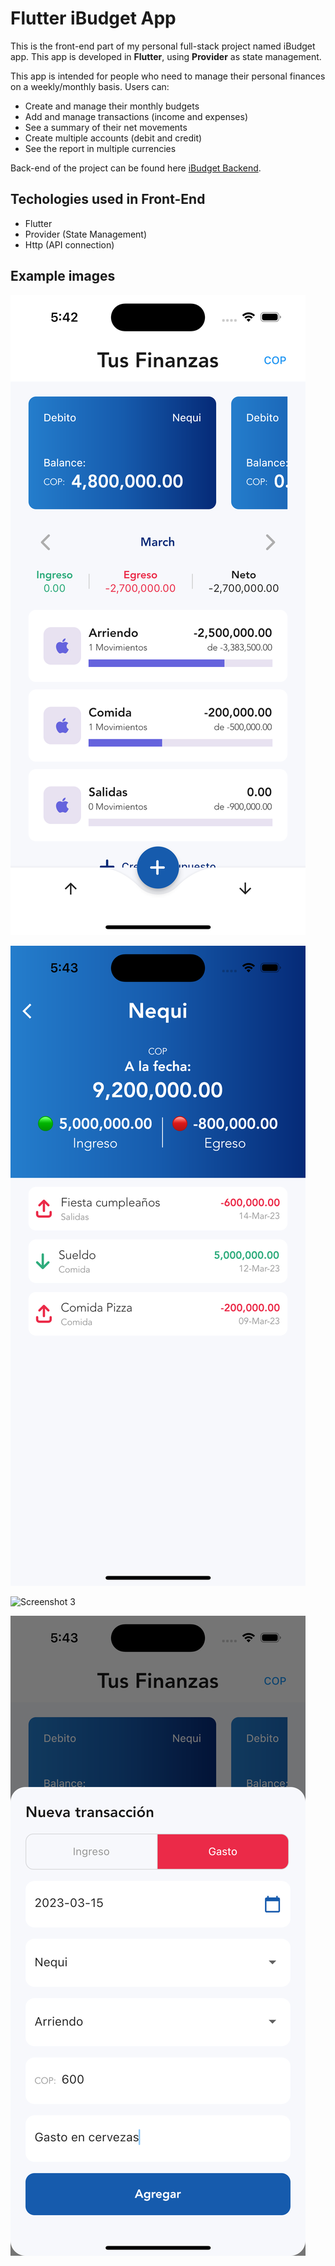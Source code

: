 # Flutter iBudget App

This is the front-end part of my personal full-stack project named iBudget app. This app is developed in **Flutter**, using **Provider** as state management.

This app is intended for people who need to manage their personal finances on a weekly/monthly basis. Users can:

- Create and manage their monthly budgets
- Add and manage transactions (income and expenses)
- See a summary of their net movements
- Create multiple accounts (debit and credit)
- See the report in multiple currencies

Back-end of the project can be found here [iBudget Backend](https://github.com/SebasAriasDEV/Expenses-App-Backend).


## Techologies used in Front-End

- Flutter
- Provider (State Management)
- Http (API connection)

## Example images
![Screenshot 1](https://github.com/SebasAriasDEV/Expenses-App-Frontend/blob/main/assets/Screenshot1.png?raw=true)

![Screenshot 2](https://github.com/SebasAriasDEV/Expenses-App-Frontend/blob/main/assets/Screenshot2.png?raw=true)

![Screenshot 3](https://github.com/SebasAriasDEV/Expenses-App-Frontend/blob/main/assets/Screenshot3.png?raw=true)

![Screenshot 4](https://github.com/SebasAriasDEV/Expenses-App-Frontend/blob/main/assets/Screenshot4.png?raw=true)